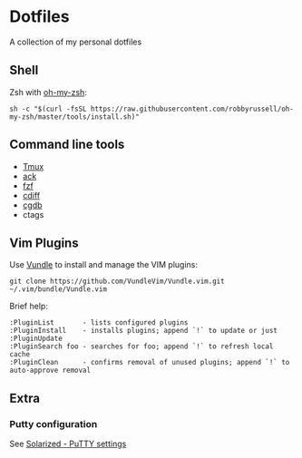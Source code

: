 # Dotfiles

A collection of my personal dotfiles

## Shell

Zsh with [oh-my-zsh](http://ohmyz.sh/):

    sh -c "$(curl -fsSL https://raw.githubusercontent.com/robbyrussell/oh-my-zsh/master/tools/install.sh)"


## Command line tools

* [Tmux](https://tmux.github.io)
* [ack](http://beyondgrep.com/)
* [fzf](https://github.com/junegunn/fzf)
* [cdiff](https://github.com/ymattw/cdiff)
* [cgdb](https://cgdb.github.io)
* ctags


## Vim Plugins

Use [Vundle](https://github.com/VundleVim/Vundle.vim) to install 
and manage the VIM plugins:

    git clone https://github.com/VundleVim/Vundle.vim.git ~/.vim/bundle/Vundle.vim

Brief help:

    :PluginList       - lists configured plugins
    :PluginInstall    - installs plugins; append `!` to update or just :PluginUpdate
    :PluginSearch foo - searches for foo; append `!` to refresh local cache
    :PluginClean      - confirms removal of unused plugins; append `!` to auto-approve removal

## Extra

### Putty configuration

See [Solarized - PuTTY settings](https://github.com/altercation/solarized/tree/master/putty-colors-solarized)

